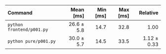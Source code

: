 | Command | Mean [ms] | Min [ms] | Max [ms] | Relative |
|:---|---:|---:|---:|---:|
| `python frontend/p001.py` | 26.6 ± 5.8 | 14.7 | 32.8 | 1.00 |
| `python pure/p001.py` | 30.0 ± 5.7 | 14.5 | 33.5 | 1.12 ± 0.33 |
